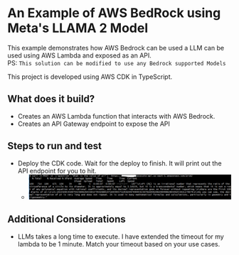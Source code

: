 # An Example of AWS BedRock using Meta's LLAMA 2 Model

This example demonstrates how AWS Bedrock can be used a LLM can be used using AWS Lambda and exposed as an API.  
PS: `This solution can be modified to use any Bedrock supported Models`

This project is developed using AWS CDK in TypeScript.

## What does it build?
* Creates an AWS Lambda function that interacts with AWS Bedrock.
* Creates an API Gateway endpoint to expose the API

## Steps to run and test
* Deploy the CDK code. Wait for the deploy to finish.  It will print out the API endpoint for you to hit.
  * ![image](test-llama-model.PNG "Example of API response from LLAMA 2 model")


## Additional Considerations
* LLMs takes a long time to execute.  I have extended the timeout for my lambda to be 1 minute.  Match your timeout based on your use cases.

